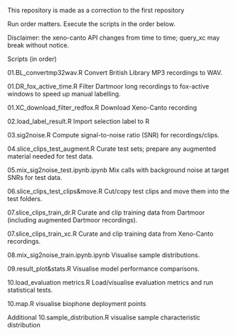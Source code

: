This repository is made as a correction to the first repository

Run order matters. Execute the scripts in the order below.

Disclaimer: the xeno-canto API changes from time to time; query_xc may break without notice.

Scripts (in order)

01.BL_convertmp32wav.R
Convert British Library MP3 recordings to WAV.


01.DR_fox_active_time.R
Filter Dartmoor long recordings to fox-active windows to speed up manual labelling.


01.XC_download_filter_redfox.R
Download Xeno-Canto recording


02.load_label_result.R
Import selection label to R


03.sig2noise.R
Compute signal-to-noise ratio (SNR) for recordings/clips.


04.slice_clips_test_augment.R
Curate test sets; prepare any augmented material needed for test data.


05.mix_sig2noise_test.ipynb.ipynb
Mix calls with background noise at target SNRs for test data.


06.slice_clips_test_clips&move.R
Cut/copy test clips and move them into the test folders.


07.slice_clips_train_dr.R
Curate and clip training data from Dartmoor (including augmented Dartmoor recordings).


07.slice_clips_train_xc.R
Curate and clip training data from Xeno-Canto recordings.


08.mix_sig2noise_train.ipynb.ipynb
Visualise sample distributions.


09.result_plot&stats.R
Visualise model performance comparisons.


10.load_evaluation metrics.R
Load/visualise evaluation metrics and run statistical tests.


10.map.R
visualise biophone deployment points

Additional
10.sample_distribution.R
visualise sample characteristic distribution



